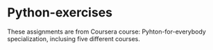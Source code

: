 # Python-exercises
These assignments are from Coursera course: Pyhton-for-everybody specialization, inclusing five different courses.
